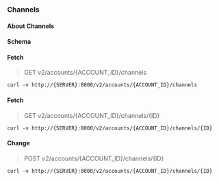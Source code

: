 ### Channels

#### About Channels

#### Schema



#### Fetch

> GET v2/accounts/{ACCOUNT_ID}/channels

```curl
curl -v http://{SERVER}:8000/v2/accounts/{ACCOUNT_ID}/channels
```

#### Fetch

> GET v2/accounts/{ACCOUNT_ID}/channels/{ID}

```curl
curl -v http://{SERVER}:8000/v2/accounts/{ACCOUNT_ID}/channels/{ID}
```

#### Change

> POST v2/accounts/{ACCOUNT_ID}/channels/{ID}

```curl
curl -v http://{SERVER}:8000/v2/accounts/{ACCOUNT_ID}/channels/{ID}
```

